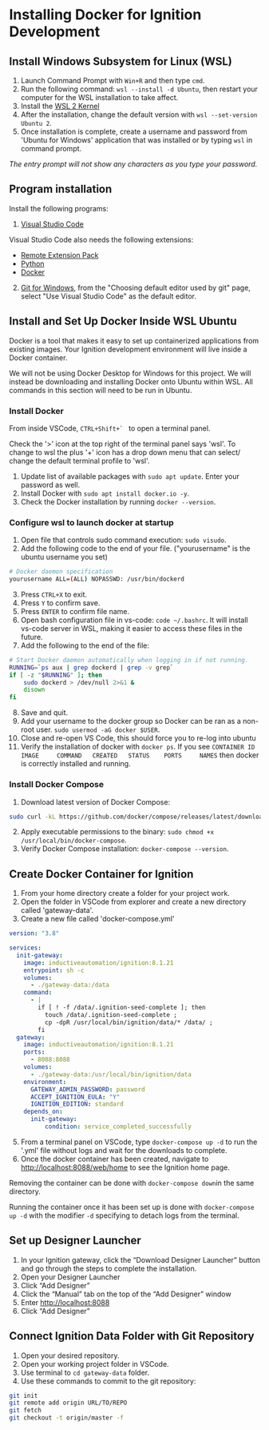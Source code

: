 # Installing Docker for Ignition Development

## Install Windows Subsystem for Linux (WSL)

1. Launch Command Prompt with `Win+R` and then type `cmd`.
2. Run the following command: `wsl --install -d Ubuntu`, then restart your computer for the WSL installation to take affect.
3. Install the [WSL 2 Kernel](https://learn.microsoft.com/en-us/windows/wsl/install-manual#step-4---download-the-linux-kernel-update-package) 
4. After the installation, change the default version with `wsl --set-version Ubuntu 2`.
5. Once installation is complete, create a username and password from 'Ubuntu for Windows' application that was installed or by typing `wsl` in command prompt.

*The entry prompt will not show any characters as you type your password.*

## Program installation

Install the following programs:

1. [Visual Studio Code](https://code.visualstudio.com/Download)

Visual Studio Code also needs the following extensions:

- [Remote Extension Pack](https://marketplace.visualstudio.com/items?itemName=ms-vscode-remote.vscode-remote-extensionpack)
- [Python](https://marketplace.visualstudio.com/items?itemName=ms-python.python)
- [Docker](https://marketplace.visualstudio.com/items?itemName=ms-azuretools.vscode-docker)

2. [Git for Windows](https://gitforwindows.org/), from the "Choosing default editor used by git" page, select "Use Visual Studio Code" as the default editor.

## Install and Set Up Docker Inside WSL Ubuntu

Docker is a tool that makes it easy to set up containerized applications from existing images. Your Ignition development environment will live inside a Docker container.

We will not be using Docker Desktop for Windows for this project. We will instead be downloading and installing Docker onto Ubuntu within WSL. All commands in this section will need to be run in Ubuntu.

### Install Docker

From inside VSCode, ``CTRL+Shift+` `` to open a terminal panel.

 Check the '>' icon at the top right of the terminal panel says 'wsl'. To change to wsl the plus '+' icon has a drop down menu that can select/ change the default terminal profile to 'wsl'.

1. Update list of available packages with `sudo apt update`. Enter your password as well.
2. Install Docker with `sudo apt install docker.io -y`.
3. Check the Docker installation by running `docker --version`.

### Configure wsl to launch docker at startup

1. Open file that controls sudo command execution: `sudo visudo`.
2. Add the following code to the end of your file. ("yourusername" is the ubuntu username you set)

```bash
# Docker daemon specification
yourusername ALL=(ALL) NOPASSWD: /usr/bin/dockerd
```

3. Press `CTRL+X` to exit.
4. Press `Y` to confirm save.
5. Press `ENTER` to confirm file name.
6. Open bash configuration file in vs-code: `code ~/.bashrc`. It will install vs-code server in WSL, making it easier to access these files in the future.
7. Add the following to the end of the file:

```bash
# Start Docker daemon automatically when logging in if not running.
RUNNING=`ps aux | grep dockerd | grep -v grep`
if [ -z "$RUNNING" ]; then
    sudo dockerd > /dev/null 2>&1 &
    disown
fi
```

8. Save and quit.
9. Add your username to the docker group so Docker can be ran as a non-root user. `sudo usermod -aG docker $USER`.
10. Close and re-open VS Code, this should force you to re-log into ubuntu
12. Verify the installation of docker with `docker ps`. If you see `CONTAINER ID   IMAGE     COMMAND   CREATED   STATUS    PORTS     NAMES` then docker is correctly installed and running.

### Install Docker Compose

1. Download latest version of Docker Compose:

```bash
sudo curl -kL https://github.com/docker/compose/releases/latest/download/docker-compose-linux-x86_64 -o /usr/local/bin/docker-compose
```
2. Apply executable permissions to the binary: `sudo chmod +x /usr/local/bin/docker-compose`.
3. Verify Docker Compose installation: `docker-compose --version`.

## Create Docker Container for Ignition

1. From your home directory create a folder for your project work.
2. Open the folder in VSCode from explorer and create a new directory called 'gateway-data'.
3. Create a new file called 'docker-compose.yml'

```yml
version: "3.8"

services:
  init-gateway:
    image: inductiveautomation/ignition:8.1.21
    entrypoint: sh -c
    volumes:
      - ./gateway-data:/data
    command:
      - |
        if [ ! -f /data/.ignition-seed-complete ]; then
          touch /data/.ignition-seed-complete ;
          cp -dpR /usr/local/bin/ignition/data/* /data/ ;
        fi
  gateway:
    image: inductiveautomation/ignition:8.1.21
    ports:
      - 8088:8088
    volumes:
      - ./gateway-data:/usr/local/bin/ignition/data
    environment:
      GATEWAY_ADMIN_PASSWORD: password
      ACCEPT_IGNITION_EULA: "Y"
      IGNITION_EDITION: standard
    depends_on:
      init-gateway:
          condition: service_completed_successfully
```

5. From a terminal panel on VSCode, type `docker-compose up -d` to run the '.yml' file without logs and wait for the downloads to complete.
6. Once the docker container has been created, navigate to <http://localhost:8088/web/home> to see the Ignition home page.

Removing the container can be done with `docker-compose down`in the same directory.

Running the container once it has been set up is done with `docker-compose up -d` with the modifier `-d` specifying to detach logs from the terminal.

## Set up Designer Launcher

1. In your Ignition gateway, click the “Download Designer Launcher” button and go through the steps to complete the installation.
2. Open your Designer Launcher
3. Click “Add Designer”
4. Click the “Manual” tab on the top of the “Add Designer” window
5. Enter <http://localhost:8088>
6. Click “Add Designer”

## Connect Ignition Data Folder with Git Repository

1. Open your desired repository.
2. Open your working project folder in VSCode.
3. Use terminal to `cd gateway-data` folder.
4. Use these commands to commit to the git repository:

```bash
git init
git remote add origin URL/TO/REPO
git fetch
git checkout -t origin/master -f
```